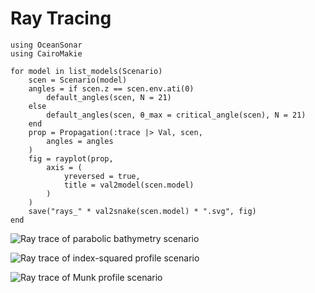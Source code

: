 # Ray Tracing

```@example
using OceanSonar
using CairoMakie

for model in list_models(Scenario)
    scen = Scenario(model)
    angles = if scen.z == scen.env.ati(0)
        default_angles(scen, N = 21)
    else
        default_angles(scen, θ_max = critical_angle(scen), N = 21)
    end
    prop = Propagation(:trace |> Val, scen,
        angles = angles
    )
    fig = rayplot(prop,
        axis = (
            yreversed = true,
            title = val2model(scen.model)
        )
    )
    save("rays_" * val2snake(scen.model) * ".svg", fig)
end
```

![Ray trace of parabolic bathymetry scenario](rays_parabolic_bathymetry.svg)

![Ray trace of index-squared profile scenario](rays_index_squared_profile.svg)

![Ray trace of Munk profile scenario](rays_munk_profile.svg)
